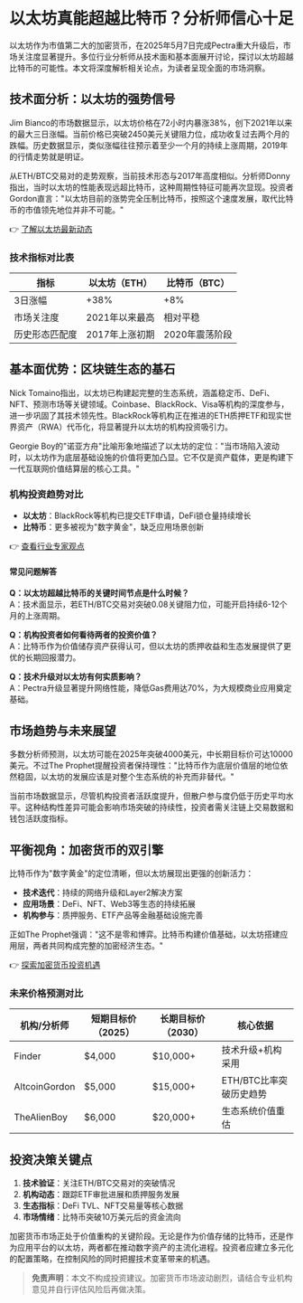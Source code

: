 # 以太坊真能超越比特币？分析师信心十足

以太坊作为市值第二大的加密货币，在2025年5月7日完成Pectra重大升级后，市场关注度显著提升。多位行业分析师从技术面和基本面展开讨论，探讨以太坊超越比特币的可能性。本文将深度解析相关论点，为读者呈现全面的市场洞察。

## 技术面分析：以太坊的强势信号

Jim Bianco的市场数据显示，以太坊价格在72小时内暴涨38%，创下2021年以来的最大三日涨幅。当前价格已突破2450美元关键阻力位，成功收复过去两个月的跌幅。历史数据显示，类似涨幅往往预示着至少一个月的持续上涨周期，2019年的行情走势就是明证。

从ETH/BTC交易对的走势观察，当前技术形态与2017年高度相似。分析师Donny指出，当时以太坊的性能表现远超比特币，这种周期性特征可能再次显现。投资者Gordon直言："以太坊目前的涨势完全压制比特币，按照这个速度发展，取代比特币的市值领先地位并非不可能。"

👉 [了解以太坊最新动态](https://bit.ly/okx_welcome)

### 技术指标对比表

| 指标          | 以太坊（ETH）       | 比特币（BTC）       |
|---------------|---------------------|---------------------|
| 3日涨幅       | +38%                | +8%                 |
| 市场关注度    | 2021年以来最高      | 相对平稳            |
| 历史形态匹配度| 2017年上涨初期      | 2020年震荡阶段      |

## 基本面优势：区块链生态的基石

Nick Tomaino指出，以太坊已构建起完整的生态系统，涵盖稳定币、DeFi、NFT、预测市场等关键领域。Coinbase、BlackRock、Visa等机构的深度参与，进一步巩固了其技术领先性。BlackRock等机构正在推进的ETH质押ETF和现实世界资产（RWA）代币化，将显著提升以太坊的机构投资吸引力。

Georgie Boy的"诺亚方舟"比喻形象地描述了以太坊的定位："当市场陷入波动时，以太坊作为底层基础设施的价值将更加凸显。它不仅是资产载体，更是构建下一代互联网价值结算层的核心工具。"

### 机构投资趋势对比

- **以太坊**：BlackRock等机构已提交ETF申请，DeFi锁仓量持续增长
- **比特币**：更多被视为"数字黄金"，缺乏应用场景创新

👉 [查看行业专家观点](https://bit.ly/okx_welcome)

#### 常见问题解答

**Q：以太坊超越比特币的关键时间节点是什么时候？**  
A：技术面显示，若ETH/BTC交易对突破0.08关键阻力位，可能开启持续6-12个月的上涨周期。

**Q：机构投资者如何看待两者的投资价值？**  
A：比特币作为价值储存资产获得认可，但以太坊的质押收益和生态发展提供了更优的长期回报潜力。

**Q：技术升级对以太坊有何实质影响？**  
A：Pectra升级显著提升网络性能，降低Gas费用达70%，为大规模商业应用奠定基础。

## 市场趋势与未来展望

多数分析师预测，以太坊可能在2025年突破4000美元，中长期目标价可达10000美元。不过The Prophet提醒投资者保持理性："比特币作为底层价值层的地位依然稳固，以太坊的发展应该是对整个生态系统的补充而非替代。"

当前市场数据显示，尽管机构投资者活跃度提升，但散户参与度仍低于历史平均水平。这种结构性差异可能会影响市场突破的持续性，投资者需关注链上交易数据和钱包活跃度指标。

## 平衡视角：加密货币的双引擎

比特币作为"数字黄金"的定位清晰，但以太坊展现出更强的创新活力：
- **技术迭代**：持续的网络升级和Layer2解决方案
- **应用场景**：DeFi、NFT、Web3等生态的持续拓展
- **机构参与**：质押服务、ETF产品等金融基础设施完善

正如The Prophet强调："这不是零和博弈。比特币构建价值基础，以太坊搭建应用层，两者共同构成完整的加密经济生态。"

👉 [探索加密货币投资机遇](https://bit.ly/okx_welcome)

### 未来价格预测对比

| 机构/分析师 | 短期目标价（2025） | 长期目标价（2030） | 核心依据                |
|-------------|--------------------|--------------------|-------------------------|
| Finder      | $4,000             | $10,000+           | 技术升级+机构采用       |
| AltcoinGordon| $5,000             | $15,000+           | ETH/BTC比率突破历史趋势 |
| TheAlienBoy | $6,000             | $20,000+           | 生态系统价值重估        |

## 投资决策关键点

1. **技术验证**：关注ETH/BTC交易对的突破情况
2. **机构动态**：跟踪ETF审批进展和质押服务发展
3. **生态指标**：DeFi TVL、NFT交易量等核心数据
4. **市场情绪**：比特币突破10万美元后的资金流向

加密货币市场正处于价值重构的关键阶段。无论是作为价值存储的比特币，还是作为应用平台的以太坊，两者都在推动数字资产的主流化进程。投资者应建立多元化的配置策略，在控制风险的同时把握技术变革带来的机遇。

> **免责声明**：本文不构成投资建议。加密货币市场波动剧烈，请结合专业机构意见并自行评估风险后再做决策。